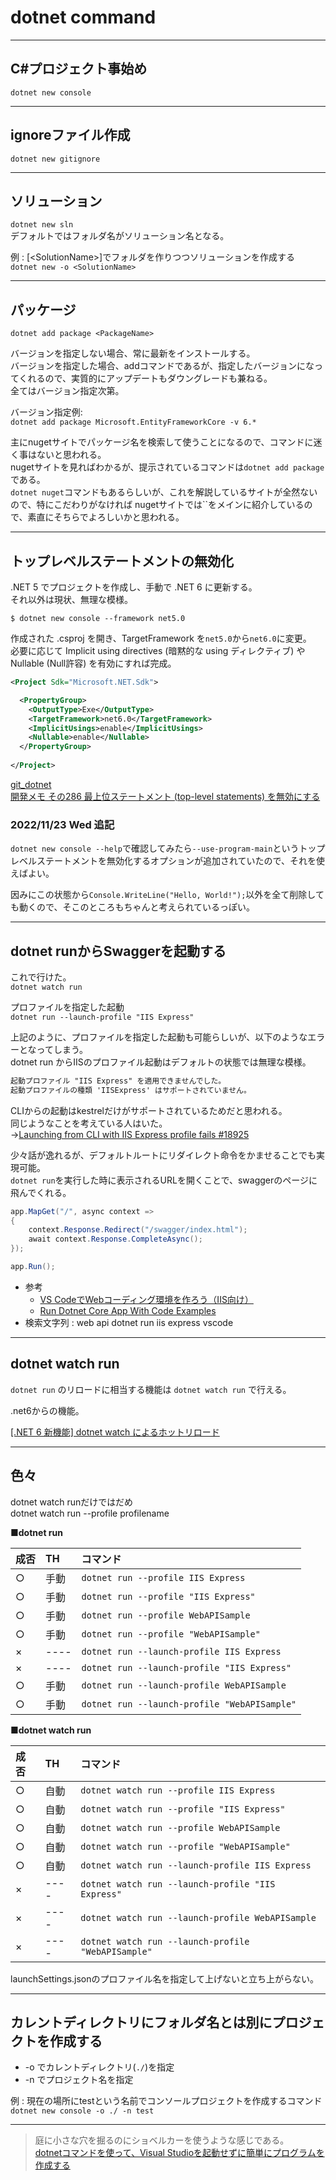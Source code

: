 # dotnet command

---

## C#プロジェクト事始め

`dotnet new console`

---

## ignoreファイル作成

`dotnet new gitignore`

---

## ソリューション

`dotnet new sln`  
デフォルトではフォルダ名がソリューション名となる。  

例 : [\<SolutionName>]でフォルダを作りつつソリューションを作成する  
`dotnet new -o <SolutionName>`  

---

## パッケージ

`dotnet add package <PackageName>`  

バージョンを指定しない場合、常に最新をインストールする。  
バージョンを指定した場合、addコマンドであるが、指定したバージョンになってくれるので、実質的にアップデートもダウングレードも兼ねる。  
全てはバージョン指定次第。  

バージョン指定例:  
`dotnet add package Microsoft.EntityFrameworkCore -v 6.*`  

主にnugetサイトでパッケージ名を検索して使うことになるので、コマンドに迷く事はないと思われる。  
nugetサイトを見ればわかるが、提示されているコマンドは`dotnet add package`である。  
`dotnet nuget`コマンドもあるらしいが、これを解説しているサイトが全然ないので、特にこだわりがなければ
nugetサイトでは``をメインに紹介しているので、素直にそちらでよろしいかと思われる。  

---

## トップレベルステートメントの無効化

.NET 5 でプロジェクトを作成し、手動で .NET 6 に更新する。  
それ以外は現状、無理な模様。  

`$ dotnet new console --framework net5.0`  

作成された .csproj を開き、TargetFramework を`net5.0`から`net6.0`に変更。  
必要に応じて Implicit using directives (暗黙的な using ディレクティブ) や Nullable (Null許容) を有効にすれば完成。  

``` xml
<Project Sdk="Microsoft.NET.Sdk">

  <PropertyGroup>
    <OutputType>Exe</OutputType>
    <TargetFramework>net6.0</TargetFramework>
    <ImplicitUsings>enable</ImplicitUsings>
    <Nullable>enable</Nullable>
  </PropertyGroup>
  
</Project>
```

[git_dotnet](https://github.com/dotnet/docs/blob/main/docs/core/tutorials/top-level-templates.md)  
[開発メモ その286 最上位ステートメント (top-level statements) を無効にする](https://taktak.jp/2022/07/09/4445/)  

### 2022/11/23 Wed 追記

`dotnet new console --help`で確認してみたら`--use-program-main`というトップレベルステートメントを無効化するオプションが追加されていたので、それを使えばよい。  

因みにこの状態から`Console.WriteLine("Hello, World!");`以外を全て削除しても動くので、そこのところもちゃんと考えられているっぽい。  

---

## dotnet runからSwaggerを起動する

これで行けた。  
`dotnet watch run`  

プロファイルを指定した起動  
`dotnet run --launch-profile "IIS Express"`  

上記のように、プロファイルを指定した起動も可能らしいが、以下のようなエラーとなってしまう。  
dotnet run からIISのプロファイル起動はデフォルトの状態では無理な模様。  

``` txt
起動プロファイル "IIS Express" を適用できませんでした。
起動プロファイルの種類 'IISExpress' はサポートされていません。
```

CLIからの起動はkestrelだけがサポートされているためだと思われる。  
同じようなことを考えている人はいた。  
→[Launching from CLI with IIS Express profile fails #18925](https://github.com/dotnet/AspNetCore.Docs/issues/18925)  

少々話が逸れるが、デフォルトルートにリダイレクト命令をかませることでも実現可能。  
`dotnet run`を実行した時に表示されるURLを開くことで、swaggerのページに飛んでくれる。  

``` cs
app.MapGet("/", async context =>
{
    context.Response.Redirect("/swagger/index.html");
    await context.Response.CompleteAsync();
});

app.Run();
```

- 参考  
  - [VS CodeでWebコーディング環境を作ろう（IIS向け）](https://machdesign.net/blog/article/vscode-iis-windows)  
  - [Run Dotnet Core App With Code Examples](https://www.folkstalk.com/tech/run-dotnet-core-app-with-code-examples/)  
- 検索文字列 : web api dotnet run iis express vscode  

---

## dotnet watch run

`dotnet run` のリロードに相当する機能は `dotnet watch run` で行える。  

.net6からの機能。  

[[.NET 6 新機能] dotnet watch によるホットリロード](https://watermargin.net/programming/net-6-dotnet-watch-hot-reload/)  

---

## 色々

dotnet watch runだけではだめ  
dotnet watch run --profile profilename  

■**dotnet run**  

| 成否 | TH | コマンド |
| :--- | :--- | :--- |
| ○ | 手動 | `dotnet run --profile IIS Express` |
| ○ | 手動 | `dotnet run --profile "IIS Express"` |
| ○ | 手動 | `dotnet run --profile WebAPISample` |
| ○ | 手動 | `dotnet run --profile "WebAPISample"` |
| × | ---- | `dotnet run --launch-profile IIS Express` |
| × | ---- | `dotnet run --launch-profile "IIS Express"` |
| ○ | 手動 | `dotnet run --launch-profile WebAPISample` |
| ○ | 手動 | `dotnet run --launch-profile "WebAPISample"` |

■**dotnet watch run**  

| 成否 | TH | コマンド |
| :--- | :--- | :--- |
| ○ | 自動 | `dotnet watch run --profile IIS Express` |
| ○ | 自動 | `dotnet watch run --profile "IIS Express"` |
| ○ | 自動 | `dotnet watch run --profile WebAPISample` |
| ○ | 自動 | `dotnet watch run --profile "WebAPISample"` |
| ○ | 自動 | `dotnet watch run --launch-profile IIS Express` |
| × | ---- | `dotnet watch run --launch-profile "IIS Express"` |
| × | ---- | `dotnet watch run --launch-profile WebAPISample` |
| × | ---- | `dotnet watch run --launch-profile "WebAPISample"` |

launchSettings.jsonのプロファイル名を指定して上げないと立ち上がらない。  

---

## カレントディレクトリにフォルダ名とは別にプロジェクトを作成する

- -o でカレントディレクトリ(`./`)を指定  
- -n でプロジェクト名を指定  

例 : 現在の場所にtestという名前でコンソールプロジェクトを作成するコマンド  
`dotnet new console -o ./ -n test`  

---

>庭に小さな穴を掘るのにショベルカーを使うような感じである。  
[dotnetコマンドを使って、Visual Studioを起動せずに簡単にプログラムを作成する](https://ascii.jp/elem/000/004/082/4082000/)  
